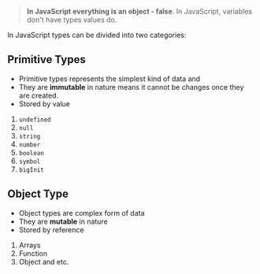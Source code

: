 > **In JavaScript everything is an object - false**. In JavaScript, variables don't have types values do.

In JavaScript types can be divided into two categories:

## Primitive Types

- Primitive types represents the simplest kind of data and
- They are **immutable** in nature means it cannot be changes once they are created.
- Stored by value

1. `undefined`
2. `null`
3. `string`
4. `number`
5. `boolean`
6. `symbol`
7. `bigInit`

## Object Type

- Object types are complex form of data
- They are **mutable** in nature
- Stored by reference

1. Arrays
2. Function
3. Object and etc.
